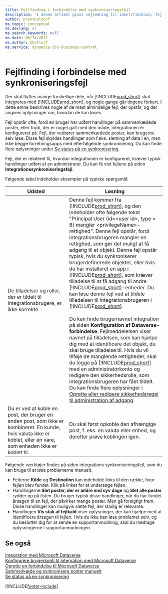```yaml
---
title: Fejlfinding i forbindelse med synkroniseringsfejl
description: 'I denne artikel gives vejledning til identifikation, fejlfinding og løsning af synkroniseringsfejl.'
author: brentholtorf
ms.topic: conceptual
ms.devlang: al
ms.search.keywords: null
ms.date: 06/14/2021
ms.author: bholtorf
ms.service: dynamics-365-business-central
---
```

# Fejlfinding i forbindelse med synkroniseringsfejl


Der skal flyttes mange forskellige dele, når [!INCLUDE[prod_short](includes/prod_short.md)] skal integreres med [!INCLUDE[prod_short](includes/cds_long_md.md)], og nogle gange går tingene forkert. I dette emne beskrives nogle af de mest almindelige fejl, der opstår, og der angives oplysninger om, hvordan de kan løses.

Fejl opstår ofte, fordi en bruger har udført handlinger på sammenkædede poster, eller fordi, der er noget galt med den måde, integrationen er konfigureret på. Fejl, der vedrører sammenkædede poster, kan brugerne selv løse. Disse fejl skyldes handlinger som f.eks. sletning af data i en, men ikke begge forretningsapps med efterfølgende synkronisering. Du kan finde flere oplysninger under [Se status på en synkronisering](admin-how-to-view-synchronization-status.md).

Fejl, der er relateret til, hvordan integrationen er konfigureret, kræver typisk handlinger udført af en administrator. Du kan få vist fejlene på siden **Integrationssynkroniseringsfejl**. 

Følgende tabel indeholder eksempler på typiske spørgsmål:  

|Udsted  |Løsning  |
|---------|---------|
|De tilladelser og roller, der er tildelt til integrationsbrugere, er ikke korrekte. | Denne fejl kommer fra [!INCLUDE[prod_short](includes/cds_long_md.md)], og den indeholder ofte følgende tekst "Principal User (id=\<user id>, type = 8) mangler \<privilegeName>-rettighed". Denne fejl opstår, fordi integrationsbrugeren mangler en rettighed, som gør det muligt at få adgang til et objekt. Denne fejl opstår typisk, hvis du synkroniserer brugerdefinerede objekter, eller hvis du har installeret en app i [!INCLUDE[prod_short](includes/cds_long_md.md)], som kræver tilladelse til at få adgang til andre [!INCLUDE[prod_short](includes/cds_long_md.md)]-enheder. Du kan løse denne fejl ved at tildele tilladelsen til integrationsbrugeren i [!INCLUDE[prod_short](includes/cds_long_md.md)].<br><br> Du kan finde brugernavnet integration på siden **Konfiguration af Dataverse-forbindelse**. Fejlmeddelelsen viser navnet på tilladelsen, som kan hjælpe dig med at identificere det objekt, du skal bruge tilladelse til. Hvis du vil tilføje de manglende rettigheder, skal du logge på [!INCLUDE[prod_short](includes/cds_long_md.md)] med en administratorkonto og redigere den sikkerhedsrolle, som integrationsbrugeren har fået tildelt. Du kan finde flere oplysninger i [Oprette eller redigere sikkerhedsregel til administration af adgang](/power-platform/admin/create-edit-security-role). |
|Du er ved at koble en post, der bruger en anden post, som ikke er kombineret. En kunde, hvis valuta ikke er koblet, eller en vare, som enheden ikke er koblet til. | Du skal først opkoble den afhængige post, f. eks. en valuta eller enhed, og derefter prøve koblingen igen. |

Følgende værktøjer findes på siden integrations synkroniseringsfejl, som du kan bruge til at løse problemerne manuelt.  

* Felterne **Kilde** og **Destination** kan indeholde links til den række, hvor fejlen blev fundet. Klik på linket for at undersøge fejlen.  
* Handlingerne **Slet poster, der er ældre end syv dage** og **Slet alle poster** rydder op på listen. Du bruger typisk disse handlinger, når du har fundet årsagen til en fejl, der påvirker mange poster. Men gå forsigtigt frem. Disse handlinger kan muligvis slette fejl, der stadig er relevante.
* Handlingen **Vis stak af fejlkald** viser oplysninger, der kan hjælpe med at identificere årsagen til fejlen. Hvis du ikke kan løse problemet selv, og du beslutter dig for at sende en supportanmodning, skal du medtage oplysningerne i supportanmodningen.

## Se også
[Integration med Microsoft Dataverse](admin-prepare-dynamics-365-for-sales-for-integration.md)  
[Konfigurere brugerkonti til integration med Microsoft Dataverse](admin-setting-up-integration-with-dynamics-sales.md)  
[Oprette en forbindelse til Microsoft Dataverse](admin-how-to-set-up-a-dynamics-crm-connection.md)  
[Sammenkæde og synkronisere poster manuelt](admin-how-to-couple-and-synchronize-records-manually.md)  
[Se status på en synkronisering](admin-how-to-view-synchronization-status.md)  


[!INCLUDE[footer-include](includes/footer-banner.md)]
